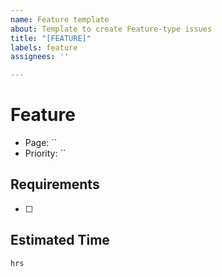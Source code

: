 ```yaml
---
name: Feature template
about: Template to create Feature-type issues
title: "[FEATURE]"
labels: feature
assignees: ''

---
```


# Feature
- Page: ``
- Priority: ``

## Requirements
- [ ] 

## Estimated Time
`hrs`
